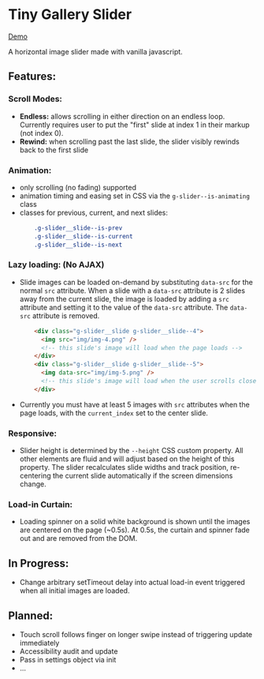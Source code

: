 # Tiny Gallery Slider

[Demo](http://daviduffy.me/slider/)

A horizontal image slider made with vanilla javascript.



## Features:

### Scroll Modes:
 - **Endless:** allows scrolling in either direction on an endless loop. Currently requires user to put the "first" slide at index 1 in their markup (not index 0).
 - **Rewind:** when scrolling past the last slide, the slider visibly rewinds back to the first slide
 
### Animation:
 - only scrolling (no fading) supported
 - animation timing and easing set in CSS via the `g-slider--is-animating` class
 - classes for previous, current, and next slides:
    ```CSS
        .g-slider__slide--is-prev
        .g-slider__slide--is-current
        .g-slider__slide--is-next
    ```


### Lazy loading: (No AJAX)
 - Slide images can be loaded on-demand by substituting `data-src` for the normal `src` attribute. When a slide with a `data-src` attribute is 2 slides away from the current slide, the image is loaded by adding a `src` attribute and setting it to the value of the `data-src` attribute. The `data-src` attribute is removed.

    ```HTML
        <div class="g-slider__slide g-slider__slide--4">
          <img src="img/img-4.png" />
          <!-- this slide's image will load when the page loads -->
        </div>
        <div class="g-slider__slide g-slider__slide--5">
          <img data-src="img/img-5.png" />
          <!-- this slide's image will load when the user scrolls close it it. Slide 3 if scrolling right, or slide 7 if scrolling left. -->
        </div>
    ```

 - Currently you must have at least 5 images with `src` attributes when the page loads, with the `current_index` set to the center slide.

### Responsive:
 - Slider height is determined by the `--height` CSS custom property. All other elements are fluid and will adjust based on the height of this property. The slider recalculates slide widths and track position, re-centering the current slide automatically if the screen dimensions change.

### Load-in Curtain:
 - Loading spinner on a solid white background is shown until the images are centered on the page (~0.5s). At 0.5s, the curtain and spinner fade out and are removed from the DOM.

## In Progress:
 - Change arbitrary setTimeout delay into actual load-in event triggered when all initial images are loaded.

## Planned:
 - Touch scroll follows finger on longer swipe instead of triggering update immediately
 - Accessibility audit and update
 - Pass in settings object via init
 - ...
